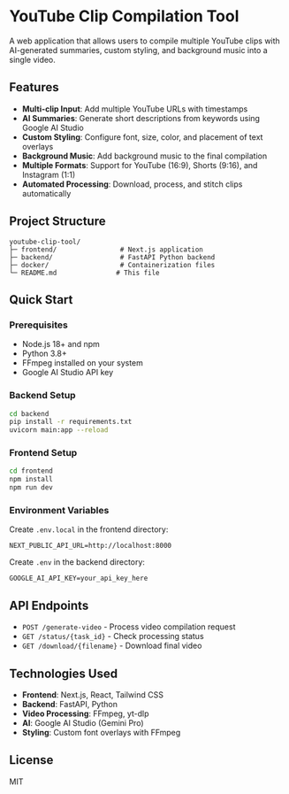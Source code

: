 # YouTube Clip Compilation Tool

A web application that allows users to compile multiple YouTube clips with AI-generated summaries, custom styling, and background music into a single video.

## Features

- **Multi-clip Input**: Add multiple YouTube URLs with timestamps
- **AI Summaries**: Generate short descriptions from keywords using Google AI Studio
- **Custom Styling**: Configure font, size, color, and placement of text overlays
- **Background Music**: Add background music to the final compilation
- **Multiple Formats**: Support for YouTube (16:9), Shorts (9:16), and Instagram (1:1)
- **Automated Processing**: Download, process, and stitch clips automatically

## Project Structure

```
youtube-clip-tool/
├─ frontend/                # Next.js application
├─ backend/                 # FastAPI Python backend
├─ docker/                  # Containerization files
└─ README.md               # This file
```

## Quick Start

### Prerequisites

- Node.js 18+ and npm
- Python 3.8+
- FFmpeg installed on your system
- Google AI Studio API key

### Backend Setup

```bash
cd backend
pip install -r requirements.txt
uvicorn main:app --reload
```

### Frontend Setup

```bash
cd frontend
npm install
npm run dev
```

### Environment Variables

Create `.env.local` in the frontend directory:
```env
NEXT_PUBLIC_API_URL=http://localhost:8000
```

Create `.env` in the backend directory:
```env
GOOGLE_AI_API_KEY=your_api_key_here
```

## API Endpoints

- `POST /generate-video` - Process video compilation request
- `GET /status/{task_id}` - Check processing status
- `GET /download/{filename}` - Download final video

## Technologies Used

- **Frontend**: Next.js, React, Tailwind CSS
- **Backend**: FastAPI, Python
- **Video Processing**: FFmpeg, yt-dlp
- **AI**: Google AI Studio (Gemini Pro)
- **Styling**: Custom font overlays with FFmpeg

## License

MIT
